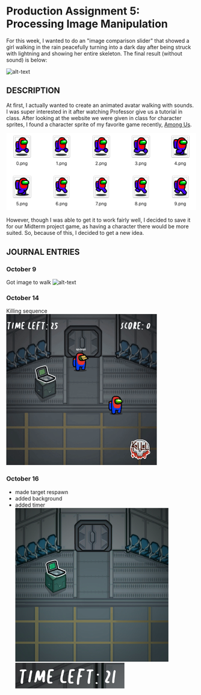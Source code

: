 # Production Assignment 5: Processing Image Manipulation

For this week, I wanted to do an "image comparison slider" that showed a girl walking in the rain peacefully turning into a dark day after being struck with lightning and showing her entire skeleton. The final result (without sound) is below:

![alt-text](images/finaldemo.gif)

## DESCRIPTION
At first, I actually wanted to create an animated avatar walking with sounds. I was super interested in it after watching Professor give us a tutorial in class. After looking at the website we were given in class for character sprites, I found a character sprite of my favorite game recently, [Among Us](http://www.innersloth.com/gameAmongUs.php). 

![](images/charactersprite.png)

However, though I was able to get it to work fairly well, I decided to save it for our Midterm project game, as having a character there would be more suited. So, because of this, I decided to get a new idea.

## JOURNAL ENTRIES

### October 9
Got image to walk
![alt-text](images/walk.gif)

### October 14
Killing sequence
![alt-text](images/kill.gif)

### October 16
- made target respawn
- added background
- added timer
![](images/bg.png)
![](images/timer.png)


